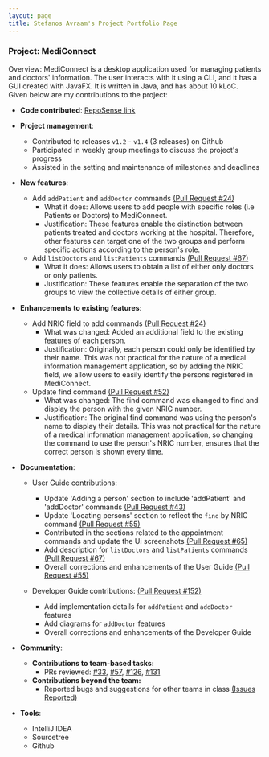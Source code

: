 ```yaml
---
layout: page
title: Stefanos Avraam's Project Portfolio Page
---
```


### Project: MediConnect

Overview:
MediConnect is a desktop application used for managing patients and doctors' information.
The user interacts with it using a CLI, and it has a GUI created with JavaFX.
It is written in Java, and has about 10 kLoC. <br>
Given below are my contributions to the project:

* **Code contributed**: [RepoSense link](https://nus-cs2103-ay2223s2.github.io/tp-dashboard/?search=stefanosav&breakdown=true&sort=groupTitle&sortWithin=title&since=2023-02-17&timeframe=commit&mergegroup=&groupSelect=groupByRepos&checkedFileTypes=docs~functional-code~test-code~other)

* **Project management**:
    * Contributed to releases `v1.2` - `v1.4` (3 releases) on Github
    * Participated in weekly group meetings to discuss the project's progress
    * Assisted in the setting and maintenance of milestones and deadlines

* **New features**:
    * Add `addPatient` and `addDoctor` commands [(Pull Request #24)](https://github.com/AY2223S2-CS2103T-W13-1/tp/pull/24)
      * What it does: Allows users to add people with specific roles (i.e Patients or Doctors) to MediConnect.
      * Justification: These features enable the distinction between patients treated and doctors working at the hospital.
      Therefore, other features can target one of the two groups and perform specific actions according to the person's role.
    * Add `listDoctors` and `listPatients` commands [(Pull Request #67)](https://github.com/AY2223S2-CS2103T-W13-1/tp/pull/67)
      * What it does: Allows users to obtain a list of either only doctors or only patients.
      * Justification: These features enable the separation of the two groups to view the collective details of either group.

* **Enhancements to existing features**:
    * Add NRIC field to add commands [(Pull Request #24)](https://github.com/AY2223S2-CS2103T-W13-1/tp/pull/24)
      * What was changed: Added an additional field to the existing features of each person.
      * Justification: Originally, each person could only be identified by their name. This was not practical for the 
      nature of a medical information management application, so by adding the NRIC field, we allow users to easily 
      identify the persons registered in MediConnect.
    * Update find command [(Pull Request #52)](https://github.com/AY2223S2-CS2103T-W13-1/tp/pull/52)
      * What was changed: The find command was changed to find and display the person with the given NRIC number.
      * Justification: The original find command was using the person's name to display their details. This was not 
      practical for the nature of a medical information management application, so changing the command to use the 
      person's NRIC number, ensures that the correct person is shown every time.

* **Documentation**:
    * User Guide contributions:
      * Update 'Adding a person' section to include 'addPatient' and 'addDoctor' commands [(Pull Request #43)](https://github.com/AY2223S2-CS2103T-W13-1/tp/pull/43)
      * Update 'Locating persons' section to reflect the `find` by NRIC command [(Pull Request #55)](https://github.com/AY2223S2-CS2103T-W13-1/tp/pull/55)
      * Contributed in the sections related to the appointment commands and update the Ui screenshots [(Pull Request #65)](https://github.com/AY2223S2-CS2103T-W13-1/tp/pull/65)
      * Add description for `listDoctors` and `listPatients` commands [(Pull Request #67)](https://github.com/AY2223S2-CS2103T-W13-1/tp/pull/67)
      * Overall corrections and enhancements of the User Guide [(Pull Request #55)](https://github.com/AY2223S2-CS2103T-W13-1/tp/pull/55)
  
    * Developer Guide contributions: [(Pull Request #152)](https://github.com/AY2223S2-CS2103T-W13-1/tp/pull/152)
      * Add implementation details for `addPatient` and `addDoctor` features
      * Add diagrams for `addDoctor` features
      * Overall corrections and enhancements of the Developer Guide

* **Community**:
    * **Contributions to team-based tasks:** 
      * PRs reviewed: [\#33](https://github.com/AY2223S2-CS2103T-W13-1/tp/pull/33), [\#57](https://github.com/AY2223S2-CS2103T-W13-1/tp/pull/57), [\#126](https://github.com/AY2223S2-CS2103T-W13-1/tp/pull/126), [\#131](https://github.com/AY2223S2-CS2103T-W13-1/tp/pull/131)
    * **Contributions beyond the team:**
      * Reported bugs and suggestions for other teams in class [(Issues Reported)](https://github.com/AY2223S2-CS2103T-T11-1/tp/issues?q=is%3Aissue+%22%5BTester+C%5D%22)

* **Tools**:
  * IntelliJ IDEA
  * Sourcetree
  * Github
